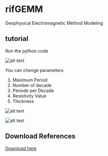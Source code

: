 # rifGEMM
Geophysical Electromagnetic Method Modeling

## tutorial

Run the python code

![alt text](https://github.com/riflab/rifGEMM/blob/master/images/1.PNG)

You can chenge parameters

1. Maximum Period
2. Number of decade
3. Periode per Decade
4. Resistivity Value
5. Thickness

![alt text](https://github.com/riflab/rifGEMM/blob/master/images/2.PNG)

![alt text](https://github.com/riflab/rifGEMM/blob/master/images/3.PNG)

## Download References
[Download here](https://www.researchgate.net/publication/250729983_An_alternative_algorithm_for_one-dimensional_magnetotelluric_response_calculation)
